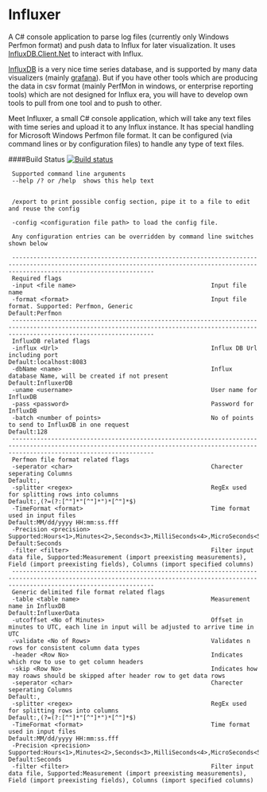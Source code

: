 # Influxer
A C# console application to parse log files (currently only Windows Perfmon format) and push data to Influx for later visualization. It uses [InfluxDB.Client.Net](https://github.com/AdysTech/InfluxDB.Client.Net) to interact with Influx.

[InfluxDB][1] is a very nice time series database, and is supported by many data visualizers (mainly [grafana][2]). But if you have other tools which are producing the data in csv format (mainly PerfMon in windows, or enterprise reporting tools) which are not designed for Influx era, you will have to develop own tools to pull from one tool and to push to other.

Meet Influxer, a small C# console application, which will take any text files with time series and upload it to any Influx instance.
It has special handling for Microsoft Windows Perfmon file format. It can be configured (via command lines or by configuration files) to handle any type of text files.
     
####Build Status
[![Build status](https://ci.appveyor.com/api/projects/status/j9c7xfqj6wv9fg76?svg=true)](https://ci.appveyor.com/project/AdysTech/influxer)
	 
	 Supported command line arguments
     --help /? or /help  shows this help text
     
     
     /export to print possible config section, pipe it to a file to edit and reuse the config
     
     -config <configuration file path> to load the config file.
     
     Any configuration entries can be overridden by command line switches shown below
     
     ------------------------------------------------------------------------------------------------------------------------------------------------------------------------------------
     Required flags
     -input <file name>                                      Input file name
     -format <format>                                        Input file format. Supported: Perfmon, Generic                                                           Default:Perfmon
     ------------------------------------------------------------------------------------------------------------------------------------------------------------------------------------
     InfluxDB related flags
     -influx <Url>                                           Influx DB Url including port                                                                             Default:localhost:8083
     -dbName <name>                                          Influx database Name, will be created if not present                                                     Default:InfluxerDB
     -uname <username>                                       User name for InfluxDB
     -pass <password>                                        Password for InfluxDB
     -batch <number of points>                               No of points to send to InfluxDB in one request                                                          Default:128
     ------------------------------------------------------------------------------------------------------------------------------------------------------------------------------------
     Perfmon file format related flags
     -seperator <char>                                       Charecter seperating Columns                                                                             Default:,
     -splitter <regex>                                       RegEx used for splitting rows into columns                                                               Default:,(?=(?:[^"]*"[^"]*")*[^"]*$)
     -TimeFormat <format>                                    Time format used in input files                                                                          Default:MM/dd/yyyy HH:mm:ss.fff
     -Precision <precision>                                  Supported:Hours<1>,Minutes<2>,Seconds<3>,MilliSeconds<4>,MicroSeconds<5>,NanoSeconds<6>                  Default:Seconds
     -filter <filter>                                        Filter input data file, Supported:Measurement (import preexisting measurements), Field (import preexisting fields), Columns (import specified columns)
     ------------------------------------------------------------------------------------------------------------------------------------------------------------------------------------
     Generic delimited file format related flags
     -table <table name>                                     Measurement name in InfluxDB                                                                             Default:InfluxerData
     -utcoffset <No of Minutes>                              Offset in minutes to UTC, each line in input will be adjusted to arrive time in UTC
     -validate <No of Rows>                                  Validates n rows for consistent column data types
     -header <Row No>                                        Indicates which row to use to get column headers
     -skip <Row No>                                          Indicates how may roaws should be skipped after header row to get data rows
     -seperator <char>                                       Charecter seperating Columns                                                                             Default:,
     -splitter <regex>                                       RegEx used for splitting rows into columns                                                               Default:,(?=(?:[^"]*"[^"]*")*[^"]*$)
     -TimeFormat <format>                                    Time format used in input files                                                                          Default:MM/dd/yyyy HH:mm:ss.fff
     -Precision <precision>                                  Supported:Hours<1>,Minutes<2>,Seconds<3>,MilliSeconds<4>,MicroSeconds<5>,NanoSeconds<6>                  Default:Seconds
     -filter <filter>                                        Filter input data file, Supported:Measurement (import preexisting measurements), Field (import preexisting fields), Columns (import specified columns)

  [1]: https://github.com/influxdb/influxdb
  [2]: https://github.com/grafana/grafana
